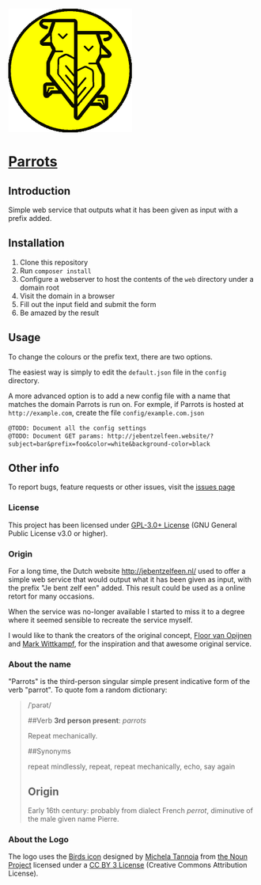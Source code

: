 ![parrots logo][parrots-logo-large]

 [Parrots]
===================


 Introduction
--------------

Simple web service that outputs what it has been given as input with a prefix added.

 Installation
--------------

1. Clone this repository
2. Run `composer install`
3. Configure a webserver to host the contents of the `web` directory under a domain root
4. Visit the domain in a browser
5. Fill out the input field and submit the form
6. Be amazed by the result

Usage
----------------

To change the colours or the prefix text, there are two options.

The easiest way is simply to edit the `default.json` file in the `config` directory.

A more advanced option is to add a new config file with a name that matches the
domain Parrots is run on. For exmple, if Parrots is hosted at `http://example.com`,
create the file `config/example.com.json`

    @TODO: Document all the config settings
    @TODO: Document GET params: http://jebentzelfeen.website/?subject=bar&prefix=foo&color=white&background-color=black

 Other info
----------------

To report bugs, feature requests or other issues, visit the [issues page]

### License

This project has been licensed under [GPL-3.0+ License][GPL-3.0+] (GNU General Public License v3.0 or higher).

### Origin

For a long time, the Dutch website http://jebentzelfeen.nl/ used to offer a
simple web service that would output what it has been given as input, with the
prefix "Je bent zelf een" added. This result could be used as a online retort
for many occasions.

When the service was no-longer available I started to miss it to a degree where
it seemed sensible to recreate the service myself.

I would like to thank the creators of the original concept, [Floor van Opijnen]
and [Mark Wittkampf], for the inspiration and that awesome original service.

### About the name

"Parrots" is the third-person singular simple present indicative form of the
verb "parrot". To quote fom a random dictionary:

>
> /ˈparət/
>
> ##Verb
>    **3rd person present**: *parrots*
>
>    Repeat mechanically.
>
> ##Synonyms
>
> repeat mindlessly, repeat, repeat mechanically, echo, say again
>
> ## Origin
> Early 16th century: probably from dialect French *perrot*, diminutive of the male given name Pierre.
>

### About the Logo

The logo uses the [Birds icon] designed by [Michela Tannoia] from [the Noun Project]
licensed under a [CC BY 3 License] (Creative Commons Attribution License).

[Michela Tannoia]: http://thenounproject.com/michela.tannoia/
[Floor van Opijnen]: https://www.facebook.com/floortjevanopijnen
[Mark Wittkampf]: https://twitter.com/wittkampf
[Birds icon]: http://thenounproject.com/term/birds/112329/
[the Noun Project]: http://www.thenounproject.com
[CC BY 3 License]: https://creativecommons.org/licenses/by/3.0/
[GPL-3.0+]: ./LICENSE
[issues page]: https://github.com/potherca/Parrots/issues
[parrots-logo-large]: ./parrots-logo-250.png
[Parrots]: https://github.com/potherca/Parrots/

